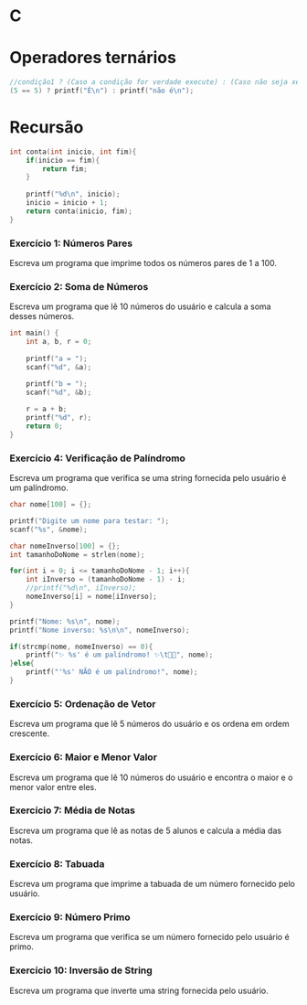 # C

# Operadores ternários

```c
//condição1 ? (Caso a condição for verdade execute) : (Caso não seja xecute isso);
(5 == 5) ? printf("É\n") : printf("não é\n");
```

# Recursão

```c
int conta(int inicio, int fim){
    if(inicio == fim){
        return fim;
    }
    
    printf("%d\n", inicio);
    inicio = inicio + 1;
    return conta(inicio, fim);
}
```

### Exercício 1: Números Pares

Escreva um programa que imprime todos os números pares de 1 a 100.

### Exercício 2: Soma de Números

Escreva um programa que lê 10 números do usuário e calcula a soma desses números.

```c
int main() {
    int a, b, r = 0;
    
    printf("a = ");
    scanf("%d", &a);

    printf("b = ");
    scanf("%d", &b);
    
    r = a + b;
    printf("%d", r);
    return 0;
}
```

### Exercício 4: Verificação de Palíndromo

Escreva um programa que verifica se uma string fornecida pelo usuário é um palíndromo.

```c
char nome[100] = {};

printf("Digite um nome para testar: ");
scanf("%s", &nome);

char nomeInverso[100] = {};
int tamanhoDoNome = strlen(nome);

for(int i = 0; i <= tamanhoDoNome - 1; i++){
    int iInverso = (tamanhoDoNome - 1) - i;
    //printf("%d\n", iInverso);
    nomeInverso[i] = nome[iInverso];
}

printf("Nome: %s\n", nome);
printf("Nome inverso: %s\n\n", nomeInverso);

if(strcmp(nome, nomeInverso) == 0){
    printf("✨ %s' é um palíndromo! ✨\t🎉🎉", nome);
}else{
    printf("'%s' NÃO é um palíndromo!", nome);
}

```

### Exercício 5: Ordenação de Vetor

Escreva um programa que lê 5 números do usuário e os ordena em ordem crescente.

### Exercício 6: Maior e Menor Valor

Escreva um programa que lê 10 números do usuário e encontra o maior e o menor valor entre eles.

### Exercício 7: Média de Notas

Escreva um programa que lê as notas de 5 alunos e calcula a média das notas.

### Exercício 8: Tabuada

Escreva um programa que imprime a tabuada de um número fornecido pelo usuário.

### Exercício 9: Número Primo

Escreva um programa que verifica se um número fornecido pelo usuário é primo.

### Exercício 10: Inversão de String

Escreva um programa que inverte uma string fornecida pelo usuário.